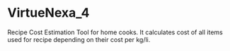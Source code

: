 # VirtueNexa_4
Recipe Cost Estimation Tool for home cooks. It calculates cost of all items used for recipe depending on their cost per kg/li.
